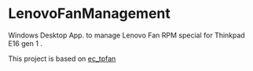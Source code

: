 # LenovoFanManagement

Windows Desktop App. to manage Lenovo Fan RPM special for Thinkpad E16 gen 1 .

This project is based on [ec_tpfan](https://github.com/simonchen/ec_tpfan)
